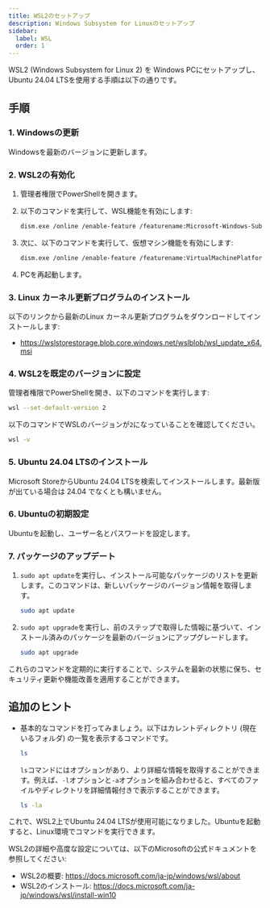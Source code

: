 ```yaml
---
title: WSL2のセットアップ
description: Windows Subsystem for Linuxのセットアップ
sidebar:
  label: WSL
  order: 1
---
```


WSL2 (Windows Subsystem for Linux 2) を Windows PCにセットアップし、Ubuntu 24.04 LTSを使用する手順は以下の通りです。

## 手順

### 1. Windowsの更新

Windowsを最新のバージョンに更新します。

### 2. WSL2の有効化

1. 管理者権限でPowerShellを開きます。
2. 以下のコマンドを実行して、WSL機能を有効にします:

    ```bash
    dism.exe /online /enable-feature /featurename:Microsoft-Windows-Subsystem-Linux /all /norestart
    ```

3. 次に、以下のコマンドを実行して、仮想マシン機能を有効にします:

     ```bash
     dism.exe /online /enable-feature /featurename:VirtualMachinePlatform /all /norestart
     ```

4. PCを再起動します。

### 3. Linux カーネル更新プログラムのインストール

以下のリンクから最新のLinux カーネル更新プログラムをダウンロードしてインストールします:  

- <https://wslstorestorage.blob.core.windows.net/wslblob/wsl_update_x64.msi>

### 4. WSL2を既定のバージョンに設定

管理者権限でPowerShellを開き、以下のコマンドを実行します:

```bash
wsl --set-default-version 2
```

以下のコマンドでWSLのバージョンが`2`になっていることを確認してください。

```bash
wsl -v
```

### 5. Ubuntu 24.04 LTSのインストール

Microsoft StoreからUbuntu 24.04 LTSを検索してインストールします。最新版が出ている場合は 24.04 でなくとも構いません。

### 6. Ubuntuの初期設定

Ubuntuを起動し、ユーザー名とパスワードを設定します。

### 7. パッケージのアップデート

1. `sudo apt update`を実行し、インストール可能なパッケージのリストを更新します。このコマンドは、新しいパッケージのバージョン情報を取得します。

    ```bash
    sudo apt update
    ```

2. `sudo apt upgrade`を実行し、前のステップで取得した情報に基づいて、インストール済みのパッケージを最新のバージョンにアップグレードします。

    ```bash
    sudo apt upgrade
    ```

これらのコマンドを定期的に実行することで、システムを最新の状態に保ち、セキュリティ更新や機能改善を適用することができます。

## 追加のヒント

- 基本的なコマンドを打ってみましょう。以下はカレントディレクトリ (現在いるフォルダ) の一覧を表示するコマンドです。

    ```bash
    ls
    ```

    `ls`コマンドにはオプションがあり、より詳細な情報を取得することができます。例えば、`-l`オプションと`-a`オプションを組み合わせると、すべてのファイルやディレクトリを詳細情報付きで表示することができます。

    ```bash
    ls -la
    ```

これで、WSL2上でUbuntu 24.04 LTSが使用可能になりました。Ubuntuを起動すると、Linux環境でコマンドを実行できます。

WSL2の詳細や高度な設定については、以下のMicrosoftの公式ドキュメントを参照してください:

- WSL2の概要: <https://docs.microsoft.com/ja-jp/windows/wsl/about>
- WSL2のインストール: <https://docs.microsoft.com/ja-jp/windows/wsl/install-win10>
